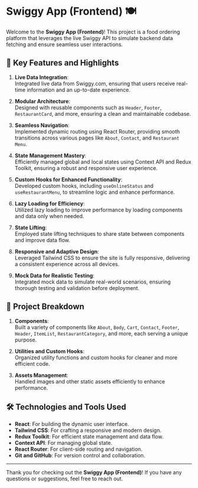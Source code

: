 # Swiggy App (Frontend) 🍽️

Welcome to the **Swiggy App (Frontend)**! This project is a food ordering platform that leverages the live Swiggy API to simulate backend data fetching and ensure seamless user interactions.

## 🌟 Key Features and Highlights

1. **Live Data Integration**:  
   Integrated live data from Swiggy.com, ensuring that users receive real-time information and an up-to-date experience.

2. **Modular Architecture**:  
   Designed with reusable components such as `Header`, `Footer`, `RestaurantCard`, and more, ensuring a clean and maintainable codebase.

3. **Seamless Navigation**:  
   Implemented dynamic routing using React Router, providing smooth transitions across various pages like `About`, `Contact`, and `Restaurant Menu`.

4. **State Management Mastery**:  
   Efficiently managed global and local states using Context API and Redux Toolkit, ensuring a robust and responsive user experience.

5. **Custom Hooks for Enhanced Functionality**:  
   Developed custom hooks, including `useOnlineStatus` and `useRestaurantMenu`, to streamline logic and enhance performance.

6. **Lazy Loading for Efficiency**:  
   Utilized lazy loading to improve performance by loading components and data only when needed.

7. **State Lifting**:  
   Employed state lifting techniques to share state between components and improve data flow.

8. **Responsive and Adaptive Design**:  
   Leveraged Tailwind CSS to ensure the site is fully responsive, delivering a consistent experience across all devices.

9. **Mock Data for Realistic Testing**:  
   Integrated mock data to simulate real-world scenarios, ensuring thorough testing and validation before deployment.

## 📂 Project Breakdown

1. **Components**:  
   Built a variety of components like `About`, `Body`, `Cart`, `Contact`, `Footer`, `Header`, `ItemList`, `RestaurantCategory`, and more, each serving a unique purpose.

2. **Utilities and Custom Hooks**:  
   Organized utility functions and custom hooks for cleaner and more efficient code.

3. **Assets Management**:  
   Handled images and other static assets efficiently to enhance performance.

## 🛠 Technologies and Tools Used

- **React**: For building the dynamic user interface.
- **Tailwind CSS**: For crafting a responsive and modern design.
- **Redux Toolkit**: For efficient state management and data flow.
- **Context API**: For managing global state.
- **React Router**: For client-side routing and navigation.
- **Git and GitHub**: For version control and collaboration.

---

Thank you for checking out the **Swiggy App (Frontend)**! If you have any questions or suggestions, feel free to reach out.
